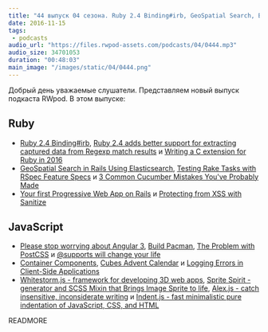 ```yaml
---
title: "44 выпуск 04 сезона. Ruby 2.4 Binding#irb, GeoSpatial Search, Build Pacman, Whitestorm.js, Sprite Spirit, Alex.js, Indent.js и прочее"
date: 2016-11-15
tags:
 - podcasts
audio_url: "https://files.rwpod-assets.com/podcasts/04/0444.mp3"
audio_size: 34701053
duration: "00:48:03"
main_image: "/images/static/04/0444.png"
---
```


Добрый день уважаемые слушатели. Представляем новый выпуск подкаста RWpod. В этом выпуске:

## Ruby

 - [Ruby 2.4 Binding#irb](http://enderahmetyurt.com/2016/ruby2-4-binding-irb/), [Ruby 2.4 adds better support for extracting captured data from Regexp match results](http://blog.bigbinary.com/2016/11/10/ruby-2-4-adds-better-support-for-extracting-captured-data-from-regexp-match-results.html) и [Writing a C extension for Ruby in 2016](https://www.xavierriley.co.uk/writing-a-c-extension-for-ruby-in-2016/)
 - [GeoSpatial Search in Rails Using Elasticsearch](https://code.tutsplus.com/tutorials/geospatial-search-in-rails-using-elasticsearch--cms-22921), [Testing Rake Tasks with RSpec Feature Specs](http://chriswoodford.posthaven.com/testing-rake-tasks-with-rspec-feature-specs) и [3 Common Cucumber Mistakes You've Probably Made](https://advancedweb.hu/2016/11/08/cucumber_mistakes/)
 - [Your first Progressive Web App on Rails](https://rossta.net/blog/make-your-rails-app-a-progressive-web-app.html) и [Protecting from XSS with Sanitize](https://gorails.com/episodes/protecting-from-xss-with-sanitize)

## JavaScript

 - [Please stop worrying about Angular 3](https://toddmotto.com/please-stop-worrying-about-angular-3), [Build Pacman](http://www.jeffreybiles.com/build-pacman), [The Problem with PostCSS](https://medium.com/@KingdaroBL/the-problem-with-postcss-86bfb5f0a3f8) и [@supports will change your life](http://www.lottejackson.com/learning/supports-will-change-your-life)
 - [Container Components](https://medium.com/@learnreact/container-components-c0e67432e005), [Cubes Advent Calendar](http://tympanus.net/codrops/2016/11/09/cubes-advent-calendar/) и [Logging Errors in Client-Side Applications](https://www.sitepoint.com/logging-errors-client-side-apps/)
 - [Whitestorm.js - framework for developing 3D web apps](https://whsjs.io), [Sprite Spirit - generator and SCSS Mixin that Brings Image Sprite to life](https://eliorshalev.github.io/sprite-spirit/), [Alex.js - catch insensitive, inconsiderate writing](http://alexjs.com/) и [Indent.js - fast minimalistic pure indentation of JavaScript, CSS, and HTML](https://zebzhao.github.io/indent.js/)


READMORE
